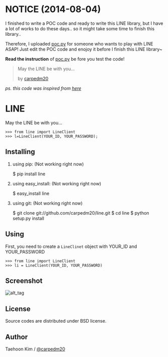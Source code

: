 
NOTICE (2014-08-04)
====================

I finished to write a POC code and ready to write this LINE library, but I have a lot of works to do these days.. so it might take some time to finish this library..

Therefore, I uploaded [poc.py](poc.py) for someone who wants to play with LINE ASAP! Just edit the POC code and enojoy it before I finish this LINE library~

**Read the instruction** of [poc.py](poc.py#L10) be fore you test the code!

> May the LINE be with you...
> 
> by [carpedm20](http://carpedm20.github.io/about/)

*ps. this code was inspired from [here](http://ssut-dev.tumblr.com/post/79956444735/using-line-with-apache-thrift-protocol)*


LINE
====

May the LINE be with you...

    >>> from line import LineClient
    >>> l=LineClient(YOUR_ID, YOUR_PASSWORD);


Installing
----------

1. using pip: (Not working right now)

    $ pip install line

1. using easy_install: (Not working right now)

    $ easy_install line 

1. using git: (Not working right now)

    $ git clone git://github.com/carpedm20/line.git
    $ cd line
    $ python setup.py install

Using
-----

First, you need to create a `LineClinet` object with YOUR_ID and YOUR_PASSWORD

    >>> from line import LineClient
    >>> li = LineClient(YOUR_ID, YOUR_PASSWORD)


Screenshot
----------

![alt_tag](http://3.bp.blogspot.com/-FX3ONLEKBBY/U9xJD8JkJbI/AAAAAAAAF2Q/1E7VXOkvYAI/s1600/%E1%84%89%E1%85%B3%E1%84%8F%E1%85%B3%E1%84%85%E1%85%B5%E1%86%AB%E1%84%89%E1%85%A3%E1%86%BA+2014-08-02+%E1%84%8B%E1%85%A9%E1%84%8C%E1%85%A5%E1%86%AB+10.47.15.png)


License
-------

Source codes are distributed under BSD license.


Author
------

Taehoon Kim / [@carpedm20](http://carpedm20.github.io/about/)
